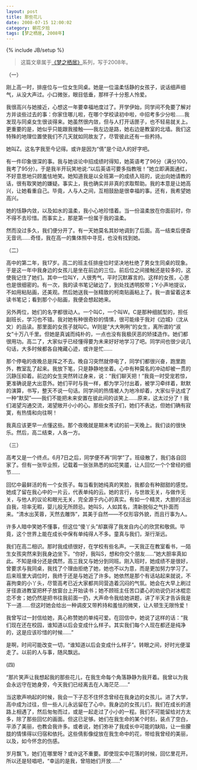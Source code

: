 ```yaml
---
layout: post
title: 那些花儿
date: 2008-07-15 12:00:02
category: 朝花夕拾
tags: [梦之栖居, 2008年]
---
```

{% include JB/setup %}

> 这篇文章属于[《梦之栖居》](/posts/where-the-dreams-reside/)系列，写于2008年。

<!--more-->

（一）

刚上高一时，排座位与一位女生同桌。她是一位温柔恬静的女孩子，说话细声细气，从没大声过。小口微张，眼目低垂，那样子十分惹人怜爱。

我很高兴与她接近，心想这一年要幸福地度过了。开学伊始，同学间不免要了解对方并谈些过去的事：你家住哪儿啦，在哪个学校读初中啦，中招考多少分啦……我发现与同桌女生很谈得来。她虽然很内敛，但与人打开话匣子，也不轻易就关上。更重要的是，她似乎只能跟我接触——我左边是路，她右边是教室的北墙。我们这特殊的地理位置使我们不几天就如同故友了，尽管彼此还有一些矜持。

她叫Z。这名字我至今记得。或许是因为“倩”是个动人的好字吧。

有一件印象很深的事。我与她谈论中招成绩时得知，她英语考了96分（满分100，我考了95分）。于是我半开玩笑地说:“以后英语可要多指教哦！”她立即满面通红，不好意思地只顾羞怯地笑。她知道我是以全班第一的成绩入班的，说出向她请教的话，很有取笑她的嫌疑。事实上，我也确实并非真的求取帮助。我的本意是让她高兴，让她看重自己。毕竟，人与人之间，互相鼓励是很幸福的事。还有，我希望她高兴。

她的恬静内敛，以及如水的温柔，我小心地珍惜着。当一份温柔放在你面前时，你不得不去珍惜。而事实上，那是第一份属于我的温柔。

然而没过多久，我们便分开了。有一天她莫名其妙地调到了后面。高一结束后便杳无音讯……奇怪，我在高一的集体照中寻觅，也没有找到她。

（二）

高中的第二年，我17岁。高二的班主任排座位时坚决地杜绝了男女生同桌的现象。于是这一年中我身边的女孩儿是坐在前边的三位。前后位之间接触还是较多的，这使我记住了她们。其中一位叫Y，人很秀气，平时沉默寡言的。这样的女孩，心思也是很细密的。有一次，我的读书笔记破边了，到处找透明胶带；Y小声地提议，不如用粘贴画，还美观。然后她送我一张精致的柯南贴画粘上了。我一直留着这本读书笔记；看到那个小贴画，我便会想起她来。

另外两位，她们的名字都很动人。一个叫C，一个叫W。C是那种细腻型的，担任副班长，学习也不错。我对她有种很奇妙的情愫，很可能缘于我对《边城》（沈从文）的品读。那里面的女孩子就叫C。W则是“大大咧咧”的女生，离所谓的“淑女”十万八千里。但她是真诚而纯朴的，一点也没有我极厌恶的矫揉造作。她们都很用功。高二了，大家似乎已经懂得要为未来好好地学习了吧。同学间也很少说几句话，大多时候都各自掩藏心迹，或许是忙……

那个停电的夜晚总是挥之不去。晚自习突然就停电了，同学们都很兴奋，跑里跑外，教室乱了起来。我放下笔，只是静静地坐着。心中有种莫名的冲动却被一贯的沉静压抑着。前边的女生突然转过身来，说：“我们聊天把！”我竟一时受宠若惊，更准确说是大出意外。她们平时与我一样，都为学习付出着，被学习牵绊着，默默的演算，书写，整天不说一句话。同学间的热情被人为地冷却着，大家似乎达成了一种“默契”——我们不能把未来安置在彼此间的谈笑上……原来，这太过分了！我们渴望沟通交流，渴望敞开小小的心。那些女孩子们，她们不表达，但她们确有寂寞，有热情和向往啊！

我真应该更早一点懂这些。那个夜晚就是期末考试的前一天晚上。我们谈的很快乐。然后，高二结束，人各一方。

（三）

高考又是一个终点。6月7日之后，同学便不再“同学”了。班级散了，我们各自回家了。但有一张毕业照，记载着一张张熟悉的如花笑靥，让人回忆一个个曾经的细节……

回忆中最鲜活的有一个女孩子。每当看到她纯真的笑脸，我都会有种甜甜的感觉。她成了留在我心中的一片云，代表单纯的云。她的言行，与世故无关，与做作无关，与他人的议论和眼光无关，完全源于内心的真实。有如一个精灵，大胆的活出自我，坦率无暇，婴儿般无所顾忌。她叫S，人如其名，清新脱俗之气扑面而来。“清水出芙蓉，天然去雕饰”，其美于自然——不仅形容外貌，而且行事为人。

许多人暗中笑她不懂事，但这位“傻丫头”却赢得了我发自内心的欣赏和敬佩。毕竟，这个世界上能在成长中保有单纯得人不多。童真与我们，渐行渐远。

我们在高二相识。那时我成绩很好，在学校有些名声。一天我正在教室看书，一陌生女孩突然来到我身边坐下。“你好，我叫S，想和你交个朋友……”她大胆率真如此。不知是缘分还是偶然，高三我又与她分到同班。刚入班时，她成绩不是很好，曾要求与我同桌，我找了个理由拒绝了她，她也不以为意，而是更加努力学习了。后来班里大调位时，我终于还是与她近了许多。她依然是那个有话站起来就说，不喜拘束的小丫头，尽管高考已近大家都共同营造着沉闷的气氛。她会在大早上刷过牙径直进教室把杯子放窗台上开始读书；她不顾班主任苦口婆心的劝说仍对冰棍恋恋不舍；她仍然是把书往我前面一扔，大声命令我给她讲题，讲了半天才告诉我是下一道……但这时她会给出一种调皮又带矜持和羞怯的微笑，让人顿生无限怜爱！

我曾写过一封信给她，真心称赞她的单纯可爱。在回信中，她说了这样的话：“我们现在还在校园，谁知道以后会变成什么样子。其实我们每个人现在都还是纯净的，这是应该珍惜的时候……”

是啊，时间可能改变一切，“谁知道以后会变成什么样子”。转眼之间，好时光便溜走了。以前的人与事，随风飘远。

(四)

“那片笑声让我想起我的那些花儿，在我生命每个角落静静为我开着。我曾以为我会永远守在她身旁，今天我们已经离去在人海茫茫……”

当这歌声响起的时候，我会一下子忍不住怀念曾经在我身边的女孩儿。进了大学，高中成为过往，但一些人儿永远留在了心中。我身边的女孩儿们，我们在成长的道路上相遇了，然后匆匆而过，或是一起走过了小小的一程。我们不可能留给对方太多，除了那些回忆的画面。但这已足够。她们在我生命的某个时刻，装点了空白，平添了美丽，也教会我许多。或者说，她们弥补了我成长中可能的缺陷，让一些朦胧的情愫得以归宿和依托。这些倩影像绽放在我生命中的花，带给我曾经的美丽，以及，如今怀念的伤感。

岁月飘飞，她们在哪里呀？或许这不重要。即使现实中花落的时候，回忆里花开。所以还是轻唱吧，“幸运的是我，曾陪她们开放……”